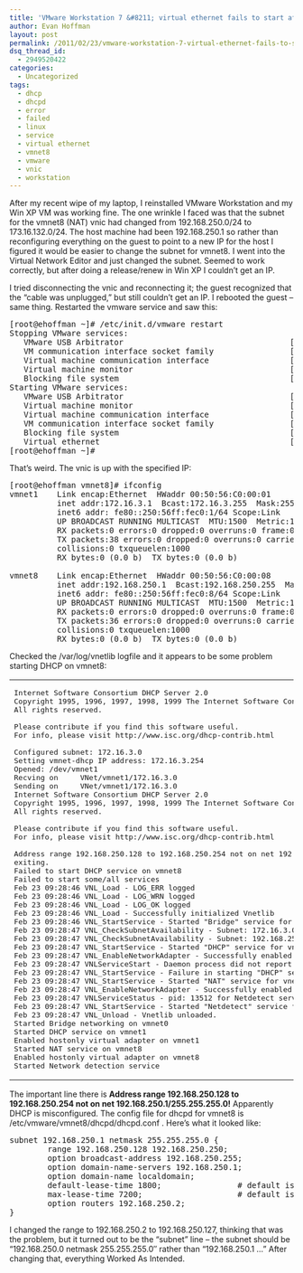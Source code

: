 ```yaml
---
title: 'VMware Workstation 7 &#8211; virtual ethernet fails to start after changing vmnet8 subnet'
author: Evan Hoffman
layout: post
permalink: /2011/02/23/vmware-workstation-7-virtual-ethernet-fails-to-start-after-changing-vmnet8-subnet/
dsq_thread_id:
  - 2949520422
categories:
  - Uncategorized
tags:
  - dhcp
  - dhcpd
  - error
  - failed
  - linux
  - service
  - virtual ethernet
  - vmnet8
  - vmware
  - vnic
  - workstation
---
```

After my recent wipe of my laptop, I reinstalled VMware Workstation and my Win XP VM was working fine. The one wrinkle I faced was that the subnet for the vmnet8 (NAT) vnic had changed from 192.168.250.0/24 to 173.16.132.0/24. The host machine had been 192.168.250.1 so rather than reconfiguring everything on the guest to point to a new IP for the host I figured it would be easier to change the subnet for vmnet8. I went into the Virtual Network Editor and just changed the subnet. Seemed to work correctly, but after doing a release/renew in Win XP I couldn&#8217;t get an IP. 

I tried disconnecting the vnic and reconnecting it; the guest recognized that the &#8220;cable was unplugged,&#8221; but still couldn&#8217;t get an IP. I rebooted the guest &#8211; same thing. Restarted the vmware service and saw this: 

<pre>[root@ehoffman ~]# /etc/init.d/vmware restart
Stopping VMware services:
   VMware USB Arbitrator                                   [  OK  ]
   VM communication interface socket family                [  OK  ]
   Virtual machine communication interface                 [  OK  ]
   Virtual machine monitor                                 [  OK  ]
   Blocking file system                                    [  OK  ]
Starting VMware services:
   VMware USB Arbitrator                                   [  OK  ]
   Virtual machine monitor                                 [  OK  ]
   Virtual machine communication interface                 [  OK  ]
   VM communication interface socket family                [  OK  ]
   Blocking file system                                    [  OK  ]
   Virtual ethernet                                        [FAILED]
[root@ehoffman ~]# 
</pre>

That&#8217;s weird. The vnic is up with the specified IP:

<pre>[root@ehoffman vmnet8]# ifconfig
vmnet1    Link encap:Ethernet  HWaddr 00:50:56:C0:00:01  
          inet addr:172.16.3.1  Bcast:172.16.3.255  Mask:255.255.255.0
          inet6 addr: fe80::250:56ff:fec0:1/64 Scope:Link
          UP BROADCAST RUNNING MULTICAST  MTU:1500  Metric:1
          RX packets:0 errors:0 dropped:0 overruns:0 frame:0
          TX packets:38 errors:0 dropped:0 overruns:0 carrier:0
          collisions:0 txqueuelen:1000 
          RX bytes:0 (0.0 b)  TX bytes:0 (0.0 b)

vmnet8    Link encap:Ethernet  HWaddr 00:50:56:C0:00:08  
          inet addr:192.168.250.1  Bcast:192.168.250.255  Mask:255.255.255.0
          inet6 addr: fe80::250:56ff:fec0:8/64 Scope:Link
          UP BROADCAST RUNNING MULTICAST  MTU:1500  Metric:1
          RX packets:0 errors:0 dropped:0 overruns:0 frame:0
          TX packets:36 errors:0 dropped:0 overruns:0 carrier:0
          collisions:0 txqueuelen:1000 
          RX bytes:0 (0.0 b)  TX bytes:0 (0.0 b)
</pre>

Checked the /var/log/vnetlib logfile and it appears to be some problem starting DHCP on vmnet8:

<div class="wp_syntax">
  <table>
    <tr>
      <td class="code">
        <pre class="syslog" style="font-family:monospace;">Internet Software Consortium DHCP Server 2.0
Copyright 1995, 1996, 1997, 1998, 1999 The Internet Software Consortium.
All rights reserved.
&nbsp;
Please contribute if you find this software useful.
For info, please visit http://www.isc.org/dhcp-contrib.html
&nbsp;
Configured subnet: 172.16.3.0
Setting vmnet-dhcp IP address: 172.16.3.254
Opened: /dev/vmnet1
Recving on     VNet/vmnet1/172.16.3.0
Sending on     VNet/vmnet1/172.16.3.0
Internet Software Consortium DHCP Server 2.0
Copyright 1995, 1996, 1997, 1998, 1999 The Internet Software Consortium.
All rights reserved.
&nbsp;
Please contribute if you find this software useful.
For info, please visit http://www.isc.org/dhcp-contrib.html
&nbsp;
Address range 192.168.250.128 to 192.168.250.254 not on net 192.168.250.1/255.255.255.0!
exiting.
Failed to start DHCP service on vmnet8
Failed to start some/all services
Feb 23 09:28:46 VNL_Load - LOG_ERR logged
Feb 23 09:28:46 VNL_Load - LOG_WRN logged
Feb 23 09:28:46 VNL_Load - LOG_OK logged
Feb 23 09:28:46 VNL_Load - Successfully initialized Vnetlib
Feb 23 09:28:46 VNL_StartService - Started "Bridge" service for vnet: vmnet0
Feb 23 09:28:47 VNL_CheckSubnetAvailability - Subnet: 172.16.3.0 on vnet: vmnet1 is available
Feb 23 09:28:47 VNL_CheckSubnetAvailability - Subnet: 192.168.250.0 on vnet: vmnet8 is available
Feb 23 09:28:47 VNL_StartService - Started "DHCP" service for vnet: vmnet1
Feb 23 09:28:47 VNL_EnableNetworkAdapter - Successfully enabled hostonly adapter on vnet: vmnet1
Feb 23 09:28:47 VNLServiceStart - Daemon process did not report status, returning failure
Feb 23 09:28:47 VNL_StartService - Failure in starting "DHCP" service for vnet: vmnet8
Feb 23 09:28:47 VNL_StartService - Started "NAT" service for vnet: vmnet8
Feb 23 09:28:47 VNL_EnableNetworkAdapter - Successfully enabled hostonly adapter on vnet: vmnet8
Feb 23 09:28:47 VNLServiceStatus - pid: 13512 for Netdetect service daemon on vnet: 0 is stale
Feb 23 09:28:47 VNL_StartService - Started "Netdetect" service for vnet: vmnet0
Feb 23 09:28:47 VNL_Unload - Vnetlib unloaded.
Started Bridge networking on vmnet0
Started DHCP service on vmnet1
Enabled hostonly virtual adapter on vmnet1
Started NAT service on vmnet8
Enabled hostonly virtual adapter on vmnet8
Started Network detection service</pre>
      </td>
    </tr>
  </table>
</div>

The important line there is **Address range 192.168.250.128 to 192.168.250.254 not on net 192.168.250.1/255.255.255.0!** Apparently DHCP is misconfigured. The config file for dhcpd for vmnet8 is /etc/vmware/vmnet8/dhcpd/dhcpd.conf . Here&#8217;s what it looked like:

<pre>subnet 192.168.250.1 netmask 255.255.255.0 {
        range 192.168.250.128 192.168.250.250;
        option broadcast-address 192.168.250.255;
        option domain-name-servers 192.168.250.1;
        option domain-name localdomain;
        default-lease-time 1800;                # default is 30 minutes
        max-lease-time 7200;                    # default is 2 hours
        option routers 192.168.250.2;
}
</pre>

I changed the range to 192.168.250.2 to 192.168.250.127, thinking that was the problem, but it turned out to be the &#8220;subnet&#8221; line &#8211; the subnet should be &#8220;192.168.250.0 netmask 255.255.255.0&#8243; rather than &#8220;192.168.250.1 &#8230;&#8221; After changing that, everything Worked As Intended.